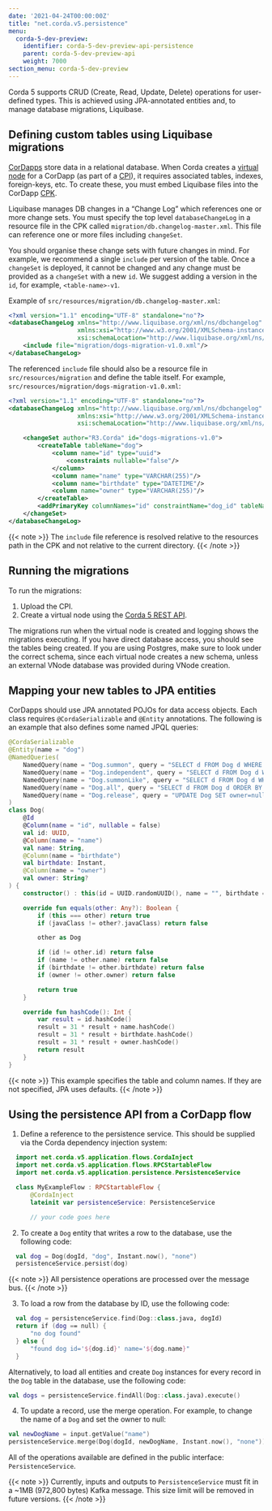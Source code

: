 ```yaml
---
date: '2021-04-24T00:00:00Z'
title: "net.corda.v5.persistence"
menu:
  corda-5-dev-preview:
    identifier: corda-5-dev-preview-api-persistence
    parent: corda-5-dev-preview-api
    weight: 7000
section_menu: corda-5-dev-preview
---
```

Corda 5 supports CRUD (Create, Read, Update, Delete) operations for user-defined types. This is achieved using JPA-annotated entities and, to manage database migrations, Liquibase.

## Defining custom tables using Liquibase migrations

[CorDapps](../../introduction/key-concepts.html#cordapps) store data in a relational database.
When Corda creates a [virtual node](../../introduction/key-concepts.html#virtual-nodes) for a CorDapp (as part of a [CPI](../../introduction/key-concepts.html#corda-package-installer-cpi)), it requires associated tables, indexes, foreign-keys, etc.
To create these, you must embed Liquibase files into the CorDapp [CPK](../../introduction/key-concepts.html#corda-packages-cpks).

Liquibase manages DB changes in a “Change Log” which references one or more change sets.
You must specify the top level `databaseChangeLog` in a resource file in the CPK called `migration/db.changelog-master.xml`.
This file can reference one or more files including `changeSet`.

You should organise these change sets with future changes in mind.
For example, we recommend a single `include` per version of the table.
Once a `changeSet` is deployed, it cannot be changed and any change must be provided as a `changeSet` with a new `id`.
We suggest adding a version in the `id`, for example, `<table-name>-v1`.

Example of `src/resources/migration/db.changelog-master.xml`:
```xml
<?xml version="1.1" encoding="UTF-8" standalone="no"?>
<databaseChangeLog xmlns="http://www.liquibase.org/xml/ns/dbchangelog"
                   xmlns:xsi="http://www.w3.org/2001/XMLSchema-instance"
                   xsi:schemaLocation="http://www.liquibase.org/xml/ns/dbchangelog http://www.liquibase.org/xml/ns/dbchangelog/dbchangelog-4.3.xsd">
    <include file="migration/dogs-migration-v1.0.xml"/>
</databaseChangeLog>
```
The referenced `include` file should also be a resource file in `src/resources/migration` and define the table itself. For example, `src/resources/migration/dogs-migration-v1.0.xml`:
```xml
<?xml version="1.1" encoding="UTF-8" standalone="no"?>
<databaseChangeLog xmlns="http://www.liquibase.org/xml/ns/dbchangelog"
                   xmlns:xsi="http://www.w3.org/2001/XMLSchema-instance"
                   xsi:schemaLocation="http://www.liquibase.org/xml/ns/dbchangelog http://www.liquibase.org/xml/ns/dbchangelog/dbchangelog-4.3.xsd">

    <changeSet author="R3.Corda" id="dogs-migrations-v1.0">
        <createTable tableName="dog">
            <column name="id" type="uuid">
                <constraints nullable="false"/>
            </column>
            <column name="name" type="VARCHAR(255)"/>
            <column name="birthdate" type="DATETIME"/>
            <column name="owner" type="VARCHAR(255)"/>
        </createTable>
        <addPrimaryKey columnNames="id" constraintName="dog_id" tableName="dog"/>
    </changeSet>
</databaseChangeLog>
```
{{< note >}}
The `include` file reference is resolved relative to the resources path in the CPK and not relative to the current directory.
{{< /note >}}

## Running the migrations

To run the migrations:
1. Upload the CPI.
2. Create a virtual node using the [Corda 5 REST API](../../developing/rest-api/rest-api.html).

  The migrations run when the virtual node is created and logging shows the migrations executing.
  If you have direct database access, you should see the tables being created.
  If you are using Postgres, make sure to look under the correct schema, since each virtual node creates a new schema, unless an external VNode database was provided during VNode creation.

## Mapping your new tables to JPA entities

CorDapps should use JPA annotated POJOs for data access objects.
Each class requires `@CordaSerializable` and `@Entity` annotations.
The following is an example that also defines some named JPQL queries:

```kotlin
@CordaSerializable
@Entity(name = "dog")
@NamedQueries(
    NamedQuery(name = "Dog.summon", query = "SELECT d FROM Dog d WHERE d.name = :name"),    
    NamedQuery(name = "Dog.independent", query = "SELECT d FROM Dog d WHERE d.owner IS NULL"),    
    NamedQuery(name = "Dog.summonLike", query = "SELECT d FROM Dog d WHERE d.name LIKE :name ORDER BY d.name"),    
    NamedQuery(name = "Dog.all", query = "SELECT d FROM Dog d ORDER BY d.name"),    
    NamedQuery(name = "Dog.release", query = "UPDATE Dog SET owner=null")
)
class Dog(
    @Id    
    @Column(name = "id", nullable = false)    
    val id: UUID,    
    @Column(name = "name")    
    val name: String,    
    @Column(name = "birthdate")    
    val birthdate: Instant,
    @Column(name = "owner")
    val owner: String?
) {
    constructor() : this(id = UUID.randomUUID(), name = "", birthdate = Instant.now(), owner = "")

    override fun equals(other: Any?): Boolean {
        if (this === other) return true
        if (javaClass != other?.javaClass) return false

        other as Dog

        if (id != other.id) return false
        if (name != other.name) return false
        if (birthdate != other.birthdate) return false
        if (owner != other.owner) return false

        return true
    }

    override fun hashCode(): Int {
        var result = id.hashCode()
        result = 31 * result + name.hashCode()
        result = 31 * result + birthdate.hashCode()
        result = 31 * result + owner.hashCode()
        return result
    }
}
```

{{< note >}}
This example specifies the table and column names.
If they are not specified, JPA uses defaults.
{{< /note >}}


## Using the persistence API from a CorDapp flow

1. Define a reference to the persistence service. This should be supplied via the Corda dependency injection system:
```kotlin
  import net.corda.v5.application.flows.CordaInject
  import net.corda.v5.application.flows.RPCStartableFlow
  import net.corda.v5.application.persistence.PersistenceService

  class MyExampleFlow : RPCStartableFlow {
      @CordaInject
      lateinit var persistenceService: PersistenceService

      // your code goes here
```
2. To create a `Dog` entity that writes a row to the database, use the following code:
```kotlin
  val dog = Dog(dogId, "dog", Instant.now(), "none")
  persistenceService.persist(dog)
 ```   

   {{< note >}}
  All persistence operations are processed over the message bus.
   {{< /note >}}

3. To load a row from the database by ID, use the following code:
```kotlin
  val dog = persistenceService.find(Dog::class.java, dogId)
  return if (dog == null) {
      "no dog found"
  } else {
      "found dog id='${dog.id}' name='${dog.name}"
  }
```

  Alternatively, to load all entities and create `Dog` instances for every record in the `Dog` table in the database, use the following code:
  ```kotlin
  val dogs = persistenceService.findAll(Dog::class.java).execute()
  ```

4. To update a record, use the merge operation. For example, to change the name of a `Dog` and set the owner to null:
```kotlin
val newDogName = input.getValue("name")
persistenceService.merge(Dog(dogId, newDogName, Instant.now(), "none"))
```
All of the operations available are defined in the public interface: `PersistenceService`.
<!-- add link to KDocs -->

{{< note >}}
Currently, inputs and outputs to `PersistenceService` must fit in a ~1MB (972,800 bytes) Kafka message. This size limit will be removed in future versions.
{{< /note >}}
